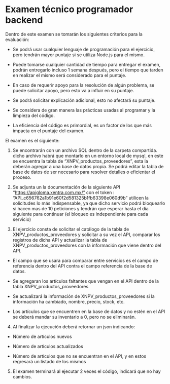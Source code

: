 # Examen técnico programador backend

Dentro de este examen se tomarán los siguientes criterios para la evaluación: 

- Se podrá usar cualquier lenguaje de programación para el ejercicio,  pero tendrán mayor puntaje si se utiliza Node.js para el mismo. 

- Puede tomarse cualquier cantidad de tiempo para entregar el examen, podrán entregarlo incluso 1 semana después, pero el tiempo que tarden en realizar el mismo será considerado para el puntaje. 

- En caso de requerir apoyo para la resolución de algún problema, se puede solicitar apoyo, pero esto va a influir en su puntaje. 

- Se podrá solicitar explicación adicional, esto no afectará su puntaje. 

- Se considera de gran manera las prácticas usadas al programar y la limpieza del código. 

- La eficiencia del código es primordial, es un factor de los que más impacta en el puntaje del examen. 


El examen es el siguiente:

1. Se encontrarán con un archivo SQL dentro de la carpeta compartida. dicho archivo habrá que montarlo en un entorno local de mysql, en este se encuentra la tabla de “XNPV_productos_proveedores”, esta la deberán agregar a una base de datos propia. Se podrá editar la tabla de base de datos de ser necesario para resolver detalles o eficientar el proceso.

2. Se adjunta un la documentación de la siguiente API “https://apigloma.xentra.com.mx/” con el token : “API_c656762a1b91e60f2d581325b1fb63398e060d9b” utilicen la solicitudes lo más indispensable, ya que dicho servicio podrá bloquearlo si hacen mas de 10 peticiones y tendrán que esperar hasta el dia siguiente para continuar  (el bloqueo es independiente para cada servicio)

3. El ejercicio consta de solicitar el catálogo de la tabla de XNPV_productos_proveedores  y solicitar a su vez el API, comparar los registros de dicha API y actualizar la tabla de XNPV_productos_proveedores con la información que viene dentro del API.

  - El campo que se usara para comparar entre servicios es el campo de referencia dentro del API contra el campo referencia de la base de datos. 

  - Se agregaran los artículos faltantes que vengan en el API dentro de la tabla XNPV_productos_proveedores

  - Se actualizará la información de XNPV_productos_proveedores si la información ha cambiado, nombre, precio, stock, etc.

  - Los artículos que se encuentren en la base de datos y no estén en el API se deberá mandar su inventario a 0, pero no se eliminarán.

4. Al finalizar la ejecución deberá retornar un json indicando:

  - Número de artículos nuevos

  - Número de artículos actualizados

  - Número de artículos que no se encuentran en el API, y en estos regresará un listado de los mismos

5. El examen terminará al ejecutar 2 veces el código, indicará que no hay cambios. 
